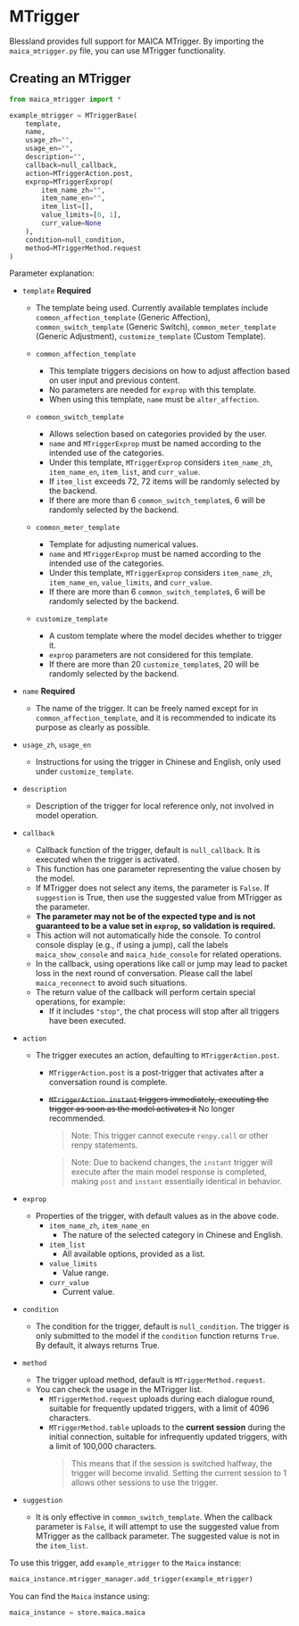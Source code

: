 # MTrigger

Blessland provides full support for MAICA MTrigger. By importing the `maica_mtrigger.py` file, you can use MTrigger functionality.

## Creating an MTrigger

```python
from maica_mtrigger import *

example_mtrigger = MTriggerBase(
    template,
    name,
    usage_zh="",
    usage_en="",
    description="",
    callback=null_callback,
    action=MTriggerAction.post,
    exprop=MTriggerExprop(
        item_name_zh="",
        item_name_en="",
        item_list=[],
        value_limits=[0, 1],
        curr_value=None
    ),
    condition=null_condition,
    method=MTriggerMethod.request
)

```

Parameter explanation:

* `template` **Required**  
  * The template being used. Currently available templates include `common_affection_template` (Generic Affection), `common_switch_template` (Generic Switch), `common_meter_template` (Generic Adjustment), `customize_template` (Custom Template).

  * `common_affection_template`
    * This template triggers decisions on how to adjust affection based on user input and previous content.
    * No parameters are needed for `exprop` with this template.
    * When using this template, `name` must be `alter_affection`.

  * `common_switch_template`
    * Allows selection based on categories provided by the user.
    * `name` and `MTriggerExprop` must be named according to the intended use of the categories.
    * Under this template, `MTriggerExprop` considers `item_name_zh`, `item_name_en`, `item_list`, and `curr_value`.
    * If `item_list` exceeds 72, 72 items will be randomly selected by the backend.
    * If there are more than 6 `common_switch_template`s, 6 will be randomly selected by the backend.

  * `common_meter_template`
    * Template for adjusting numerical values.
    * `name` and `MTriggerExprop` must be named according to the intended use of the categories.
    * Under this template, `MTriggerExprop` considers `item_name_zh`, `item_name_en`, `value_limits`, and `curr_value`.
    * If there are more than 6 `common_switch_template`s, 6 will be randomly selected by the backend.

  * `customize_template`
    * A custom template where the model decides whether to trigger it.
    * `exprop` parameters are not considered for this template.
    * If there are more than 20 `customize_template`s, 20 will be randomly selected by the backend.

* `name` **Required**
  * The name of the trigger. It can be freely named except for in `common_affection_template`, and it is recommended to indicate its purpose as clearly as possible.

* `usage_zh`, `usage_en`
  * Instructions for using the trigger in Chinese and English, only used under `customize_template`.

* `description`
  * Description of the trigger for local reference only, not involved in model operation.

* `callback`
  * Callback function of the trigger, default is `null_callback`. It is executed when the trigger is activated.
  * This function has one parameter representing the value chosen by the model.
  * If MTrigger does not select any items, the parameter is `False`. If `suggestion` is True, then use the suggested value from MTrigger as the parameter.
  * **The parameter may not be of the expected type and is not guaranteed to be a value set in `exprop`, so validation is required.**
  * This action will not automatically hide the console. To control console display (e.g., if using a jump), call the labels `maica_show_console` and `maica_hide_console` for related operations.
  * In the callback, using operations like call or jump may lead to packet loss in the next round of conversation. Please call the label `maica_reconnect` to avoid such situations.
  * The return value of the callback will perform certain special operations, for example:
    * If it includes `"stop"`, the chat process will stop after all triggers have been executed.

* `action`
  * The trigger executes an action, defaulting to `MTriggerAction.post`.
    * `MTriggerAction.post` is a post-trigger that activates after a conversation round is complete.
    * ~~`MTriggerAction.instant` triggers immediately, executing the trigger as soon as the model activates it~~ No longer recommended.
        > Note: This trigger cannot execute `renpy.call` or other renpy statements.
        
        > Note: Due to backend changes, the `instant` trigger will execute after the main model response is completed, making `post` and `instant` essentially identical in behavior.


* `exprop`
  * Properties of the trigger, with default values as in the above code.
    * `item_name_zh`, `item_name_en`
      * The nature of the selected category in Chinese and English.
    * `item_list`
      * All available options, provided as a list.
    * `value_limits`
      * Value range.
    * `curr_value`
      * Current value.

* `condition`
  * The condition for the trigger, default is `null_condition`. The trigger is only submitted to the model if the `condition` function returns `True`. By default, it always returns True.

* `method`
  * The trigger upload method, default is `MTriggerMethod.request`.
  * You can check the usage in the MTrigger list.
    * `MTriggerMethod.request` uploads during each dialogue round, suitable for frequently updated triggers, with a limit of 4096 characters.
    * `MTriggerMethod.table` uploads to the **current session** during the initial connection, suitable for infrequently updated triggers, with a limit of 100,000 characters.
      > This means that if the session is switched halfway, the trigger will become invalid. Setting the current session to 1 allows other sessions to use the trigger.

* `suggestion`
  * It is only effective in `common_switch_template`. When the callback parameter is `False`, it will attempt to use the suggested value from MTrigger as the callback parameter. The suggested value is not in the `item_list`.
  
To use this trigger, add `example_mtrigger` to the `Maica` instance:

```python
maica_instance.mtrigger_manager.add_trigger(example_mtrigger)
```

You can find the `Maica` instance using:

```python
maica_instance = store.maica.maica
```